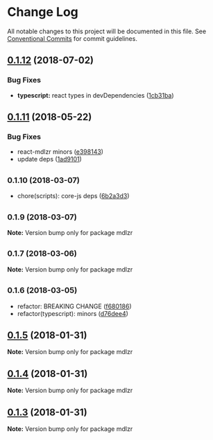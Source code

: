 # Change Log

All notable changes to this project will be documented in this file.
See [Conventional Commits](https://conventionalcommits.org) for commit guidelines.

<a name="0.1.12"></a>
## [0.1.12](https://github.com/wallaroo/mdlzr/compare/v0.1.11...v0.1.12) (2018-07-02)


### Bug Fixes

* **typescript:** react types in devDependencies ([1cb31ba](https://github.com/wallaroo/mdlzr/commit/1cb31ba))




<a name="0.1.11"></a>
## [0.1.11](https://github.com/wallaroo/mdlzr/compare/v0.1.10...v0.1.11) (2018-05-22)


### Bug Fixes

* react-mdlzr minors ([e398143](https://github.com/wallaroo/mdlzr/commit/e398143))
* update deps ([1ad9101](https://github.com/wallaroo/mdlzr/commit/1ad9101))




<a name="0.1.10"></a>
## <small>0.1.10 (2018-03-07)</small>

* chore(scripts): core-js deps ([6b2a3d3](https://github.com/wallaroo/mdlzr/commit/6b2a3d3))




<a name="0.1.9"></a>
## <small>0.1.9 (2018-03-07)</small>





**Note:** Version bump only for package mdlzr

<a name="0.1.7"></a>
## <small>0.1.7 (2018-03-06)</small>





**Note:** Version bump only for package mdlzr

<a name="0.1.6"></a>
## <small>0.1.6 (2018-03-05)</small>

* refactor: BREAKING CHANGE ([f680186](https://github.com/wallaroo/mdlzr/commit/f680186))
* refactor(typescript): minors ([d76dee4](https://github.com/wallaroo/mdlzr/commit/d76dee4))




<a name="0.1.5"></a>
## [0.1.5](https://github.com/wallaroo/mdlzr/compare/v0.1.4...v0.1.5) (2018-01-31)




**Note:** Version bump only for package mdlzr

<a name="0.1.4"></a>
## [0.1.4](https://github.com/wallaroo/mdlzr/compare/v0.1.3...v0.1.4) (2018-01-31)




**Note:** Version bump only for package mdlzr

<a name="0.1.3"></a>
## [0.1.3](https://github.com/wallaroo/mdlzr/compare/v0.1.2...v0.1.3) (2018-01-31)




**Note:** Version bump only for package mdlzr
